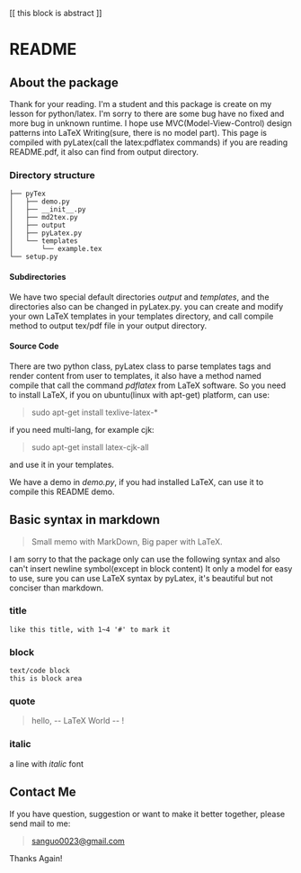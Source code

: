 [[
this block is abstract
]]

# README

## About the package
Thank for your reading.
I'm a student and this package is create on my lesson for python/latex.
I'm sorry to there are some bug have no fixed and more bug in unknown runtime.
I hope use MVC(Model-View-Control) design patterns into LaTeX Writing(sure, there is no model part).
This page is compiled with pyLatex(call the latex:pdflatex commands) if you are reading README.pdf, it also can find from output directory.

### Directory structure

	├── pyTex
	│   ├── demo.py
	│   ├── __init__.py
	│   ├── md2tex.py
	│   ├── output
	│   ├── pyLatex.py
	│   └── templates
	│       └── example.tex
	└── setup.py

#### Subdirectories
We have two special default directories *output* and *templates*, and the directories also can be changed in pyLatex.py. you can create and modify your own LaTeX templates in your templates directory, and call compile method to output tex/pdf file in your output directory.

#### Source Code
There are two python class, pyLatex class to parse templates tags and render content from user to templates, it also have a method named compile that call the command *pdflatex* from LaTeX software.
So you need to install LaTeX, if you on ubuntu(linux with apt-get) platform, can use:
> sudo apt-get install texlive-latex-*

if you need multi-lang, for example cjk:

> sudo apt-get install latex-cjk-all

and use it in your templates.

We have a demo in *demo.py*, if you had installed LaTeX, can use it to compile this README demo.

## Basic syntax in markdown

> Small memo with MarkDown, Big paper with LaTeX.

I am sorry to that the package only can use the following syntax
and also can't insert newline symbol(except in block content)
It only a model for easy to use, sure you can use LaTeX syntax by pyLatex, it's beautiful but not conciser than markdown.

### title
	like this title, with 1~4 '#' to mark it

### block
	text/code block
	this is block area

### quote
> hello, -- LaTeX  World -- !

### italic
a line with *italic* font

## Contact Me
If you have question, suggestion or want to make it better together, please send mail to me:

>	sanguo0023@gmail.com

Thanks Again!
